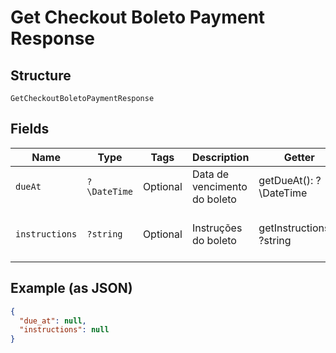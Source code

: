 
# Get Checkout Boleto Payment Response

## Structure

`GetCheckoutBoletoPaymentResponse`

## Fields

| Name | Type | Tags | Description | Getter | Setter |
|  --- | --- | --- | --- | --- | --- |
| `dueAt` | `?\DateTime` | Optional | Data de vencimento do boleto | getDueAt(): ?\DateTime | setDueAt(?\DateTime dueAt): void |
| `instructions` | `?string` | Optional | Instruções do boleto | getInstructions(): ?string | setInstructions(?string instructions): void |

## Example (as JSON)

```json
{
  "due_at": null,
  "instructions": null
}
```

